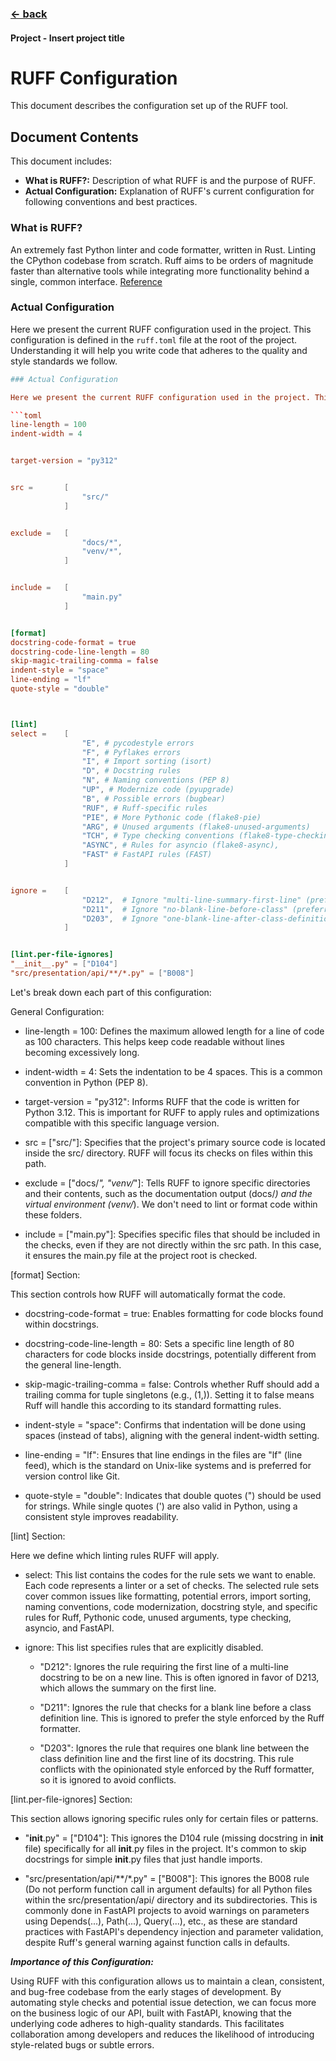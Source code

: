 ### [<- back](_index.md)

#### Project - Insert project title
# RUFF Configuration

This document describes the configuration set up of the RUFF tool.

## Document Contents

This document includes:
- **What is RUFF?:** Description of what RUFF is and the purpose of RUFF.
- **Actual Configuration:** Explanation of RUFF's current configuration for following conventions and best practices.

### What is RUFF?
An extremely fast Python linter and code formatter, written in Rust. Linting the CPython codebase from scratch. Ruff aims to be orders of magnitude faster than alternative tools while integrating more functionality behind a single, common interface. [Reference](https://docs.astral.sh/ruff/)

### Actual Configuration

Here we present the current RUFF configuration used in the project. This configuration is defined in the `ruff.toml` file at the root of the project. Understanding it will help you write code that adheres to the quality and style standards we follow.

```toml
### Actual Configuration

Here we present the current RUFF configuration used in the project. This configuration is defined in the `ruff.toml` file at the root of the project. Understanding it will help you write code that adheres to the quality and style standards we follow.

```toml
line-length = 100
indent-width = 4


target-version = "py312"


src =       [   
                "src/"
            ]


exclude =   [
                "docs/*",
                "venv/*",
            ]


include =   [
                "main.py"
            ]


[format]
docstring-code-format = true
docstring-code-line-length = 80
skip-magic-trailing-comma = false
indent-style = "space"
line-ending = "lf"
quote-style = "double"



[lint]
select =    [
                "E", # pycodestyle errors
                "F", # Pyflakes errors
                "I", # Import sorting (isort)
                "D", # Docstring rules
                "N", # Naming conventions (PEP 8)
                "UP", # Modernize code (pyupgrade)
                "B", # Possible errors (bugbear)
                "RUF", # Ruff-specific rules
                "PIE", # More Pythonic code (flake8-pie)
                "ARG", # Unused arguments (flake8-unused-arguments)
                "TCH", # Type checking conventions (flake8-type-checking)
                "ASYNC", # Rules for asyncio (flake8-async),
                "FAST" # FastAPI rules (FAST)
            ]


ignore =    [
                "D212",  # Ignore "multi-line-summary-first-line" (preferring D213)
                "D211",  # Ignore "no-blank-line-before-class" (preferring D203)
                "D203",  # Ignore "one-blank-line-after-class-definition" (conflict with formatter)
            ]


[lint.per-file-ignores]
"__init__.py" = ["D104"]
"src/presentation/api/**/*.py" = ["B008"]

```

Let's break down each part of this configuration:

General Configuration:

- line-length = 100: Defines the maximum allowed length for a line of code as 100 characters. This helps keep code readable without lines becoming excessively long.

- indent-width = 4: Sets the indentation to be 4 spaces. This is a common convention in Python (PEP 8).

- target-version = "py312": Informs RUFF that the code is written for Python 3.12. This is important for RUFF to apply rules and optimizations compatible with this specific language version.

- src = ["src/"]: Specifies that the project's primary source code is located inside the src/ directory. RUFF will focus its checks on files within this path.

- exclude = ["docs/*", "venv/*"]: Tells RUFF to ignore specific directories and their contents, such as the documentation output (docs/*) and the virtual environment (venv/*). We don't need to lint or format code within these folders.

- include = ["main.py"]: Specifies specific files that should be included in the checks, even if they are not directly within the src path. In this case, it ensures the main.py file at the project root is checked.

[format] Section:

This section controls how RUFF will automatically format the code.

- docstring-code-format = true: Enables formatting for code blocks found within docstrings.

- docstring-code-line-length = 80: Sets a specific line length of 80 characters for code blocks inside docstrings, potentially different from the general line-length.

- skip-magic-trailing-comma = false: Controls whether Ruff should add a trailing comma for tuple singletons (e.g., (1,)). Setting it to false means Ruff will handle this according to its standard formatting rules.

- indent-style = "space": Confirms that indentation will be done using spaces (instead of tabs), aligning with the general indent-width setting.

- line-ending = "lf": Ensures that line endings in the files are "lf" (line feed), which is the standard on Unix-like systems and is preferred for version control like Git.

- quote-style = "double": Indicates that double quotes (") should be used for strings. While single quotes (') are also valid in Python, using a consistent style improves readability.

[lint] Section:

Here we define which linting rules RUFF will apply.

- select: This list contains the codes for the rule sets we want to enable. Each code represents a linter or a set of checks. The selected rule sets cover common issues like formatting, potential errors, import sorting, naming conventions, code modernization, docstring style, and specific rules for Ruff, Pythonic code, unused arguments, type checking, asyncio, and FastAPI.

- ignore: This list specifies rules that are explicitly disabled.

    - "D212": Ignores the rule requiring the first line of a multi-line docstring to be on a new line. This is often ignored in favor of D213, which allows the summary on the first line.

    - "D211": Ignores the rule that checks for a blank line before a class definition line. This is ignored to prefer the style enforced by the Ruff formatter.

    - "D203": Ignores the rule that requires one blank line between the class definition line and the first line of its docstring. This rule conflicts with the opinionated style enforced by the Ruff formatter, so it is ignored to avoid conflicts.

[lint.per-file-ignores] Section:

This section allows ignoring specific rules only for certain files or patterns.

- "__init__.py" = ["D104"]: This ignores the D104 rule (missing docstring in __init__ file) specifically for all __init__.py files in the project. It's common to skip docstrings for simple __init__.py files that just handle imports.

- "src/presentation/api/**/*.py" = ["B008"]: This ignores the B008 rule (Do not perform function call in argument defaults) for all Python files within the src/presentation/api/ directory and its subdirectories. This is commonly done in FastAPI projects to avoid warnings on parameters using Depends(...), Path(...), Query(...), etc., as these are standard practices with FastAPI's dependency injection and parameter validation, despite Ruff's general warning against function calls in defaults.

***Importance of this Configuration:***

Using RUFF with this configuration allows us to maintain a clean, consistent, and bug-free codebase from the early stages of development. By automating style checks and potential issue detection, we can focus more on the business logic of our API, built with FastAPI, knowing that the underlying code adheres to high-quality standards. This facilitates collaboration among developers and reduces the likelihood of introducing style-related bugs or subtle errors.